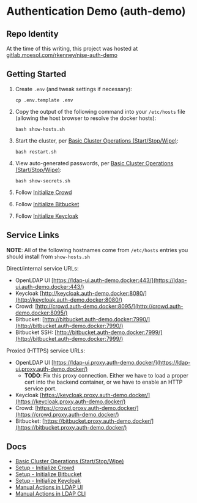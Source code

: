 # Authentication Demo (auth-demo)

## Repo Identity

At the time of this writing, this project was hosted at
[gitlab.moesol.com/rkenney/nise-auth-demo](https://gitlab.moesol.com/rkenney/nise-auth-demo)

## Getting Started

1. Create `.env` (and tweak settings if necessary):

   ```
   cp .env.template .env
   ```

2. Copy the output of the following command into your `/etc/hosts` file
   (allowing the host browser to resolve the docker hosts):

   ```
   bash show-hosts.sh
   ```

3. Start the cluster, per [Basic Cluster Operations (Start/Stop/Wipe)](docs/Basic-Cluster-Operations-Start-Stop-Wipe.md):

   ```
   bash restart.sh
   ```

4. View auto-generated passwords, per [Basic Cluster Operations (Start/Stop/Wipe)](docs/Basic-Cluster-Operations-Start-Stop-Wipe.md):

   ```
   bash show-secrets.sh
   ```

5. Follow [Initialize Crowd](docs/Setup_Initialize-Crowd.md)

6. Follow [Initialize Bitbucket](docs/Setup_Initialize-Bitbucket.md)

7. Follow [Initialize Keycloak](docs/Setup_Initialize-Keycloak.md)

## Service Links

**NOTE**: All of the following hostnames come from `/etc/hosts` entries you should install from `show-hosts.sh`

Direct/internal service URLs:

* OpenLDAP UI [https://ldap-ui.auth-demo.docker:443/](https://ldap-ui.auth-demo.docker:443/)
* Keycloak [http://keycloak.auth-demo.docker:8080/](http://keycloak.auth-demo.docker:8080/)
* Crowd: [http://crowd.auth-demo.docker:8095/](http://crowd.auth-demo.docker:8095/)
* Bitbucket: [http://bitbucket.auth-demo.docker:7990/](http://bitbucket.auth-demo.docker:7990/)
* Bitbucket SSH: [http://bitbucket.auth-demo.docker:7999/](http://bitbucket.auth-demo.docker:7999/)

Proxied (HTTPS) service URLs:

* OpenLDAP UI [https://ldap-ui.proxy.auth-demo.docker/](https://ldap-ui.proxy.auth-demo.docker/)
   * **TODO**: Fix this proxy connection. Either we have to load a proper cert into the backend container,
     or we have to enable an HTTP service port.
* Keycloak [https://keycloak.proxy.auth-demo.docker/](https://keycloak.proxy.auth-demo.docker/)
* Crowd: [https://crowd.proxy.auth-demo.docker/](https://crowd.proxy.auth-demo.docker/)
* Bitbucket: [https://bitbucket.proxy.auth-demo.docker/](https://bitbucket.proxy.auth-demo.docker/)

## Docs

* [Basic Cluster Operations (Start/Stop/Wipe)](docs/Basic-Cluster-Operations-Start-Stop-Wipe.md)
* [Setup - Initialize Crowd](docs/Setup_Initialize-Crowd.md)
* [Setup - Initialize Bitbucket](docs/Setup_Initialize-Bitbucket.md)
* [Setup - Initialize Keycloak](docs/Setup_Initialize-Keycloak.md)
* [Manual Actions in LDAP UI](docs/Manual-Actions-in-LDAP-UI.md)
* [Manual Actions in LDAP CLI](docs/Manual-Actions-in-LDAP-CLI.md)
